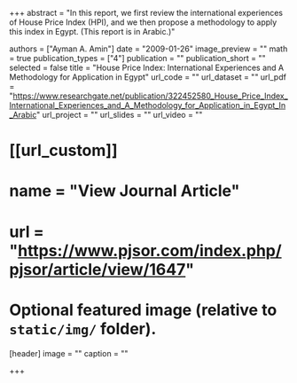 +++
abstract = "In this report, we first review the international experiences of House Price Index (HPI), and we then propose a methodology to apply this index in Egypt. (This report is in Arabic.)"

authors = ["Ayman A. Amin"]
date = "2009-01-26"
image_preview = ""
math = true
publication_types = ["4"]
publication = ""
publication_short = ""
selected = false
title = "House Price Index: International Experiences and A Methodology for Application in Egypt"
url_code = ""
url_dataset = ""
url_pdf = "https://www.researchgate.net/publication/322452580_House_Price_Index_International_Experiences_and_A_Methodology_for_Application_in_Egypt_In_Arabic"
url_project = ""
url_slides = ""
url_video = ""

# [[url_custom]]
# name = "View Journal Article"
# url = "https://www.pjsor.com/index.php/pjsor/article/view/1647"

# Optional featured image (relative to `static/img/` folder).
[header]
image = ""
caption = ""

+++
